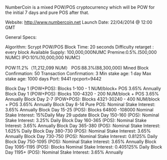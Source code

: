 NumberCoin is a mixed POW/POS cryptocurrency which will be POW for the initial 7 days and pure POS after that.

Website: http://www.numbercoin.net
Launch Date: 22/04/2014 @ 12:00 GMT


General Specs:

Algorithm: Scrypt POW/POS
Block Time: 20 seconds
Difficulty retarget : every block
Available Supply: 100,000,000NUMC
Premine:0.5%.(500,000 NUMC)
IPO:10%(10,000,000 NUMC)




POW:11.2%（11,212,099 NUM）
POS:88.3%(88,300,000)
Mined Block Confirmation: 50
Transaction Confirmation: 3
Min stake age: 1 day
Max stake age: 1000 days
Port: 9441
rpcport=9442

Block Day 1 (POW+POS): Blocks 1-100 - 1 NUM/block+ POS 3.65% Annually
Block Day 1 (POW+POS): Blocks 100-4320 - 200 NUM/block + POS 3.65% Annually
Block Day 2-7 (POW+POS): Blocks 4321-30240 - 400 NUM/block + POS 3.65% Annually
Block Day 8-14 Pure POS: Nominal Stake Interest: 3.65% Annually
Block Day 15-25 (POS): Blocks 64800 -108000 Nominal Stake Interest: 15%Daily
May 29 update
Block Day 150-160 (POS): Nominal Stake Interest: 3.25% Daily
Block Day 160-365 (POS): Nominal Stake Interest: 3.65% Annually
Block Day 365-380 (POS): Nominal Stake Interest: 1.625% Daily
Block Day 380-730 (POS): Nominal Stake Interest: 3.65% Annually
Block Day 730-750 (POS): Nominal Stake Interest: 0.8125% Daily 
Block Day 750-1095 (POS): Nominal Stake Interest: 3.65% Annually
Block Day 1095-1195 (POS): Blocks Nominal Stake Interest: 0.405125% Daily
Block Day 1195+ (POS): Nominal Stake Interest: 3.65% Annually
